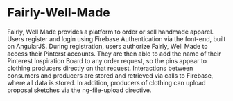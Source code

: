 # Fairly-Well-Made

Fairly, Well Made provides a platform to order or sell handmade apparel. Users register and login using Firebase Authentication via the font-end, built on AngularJS. During registration, users authorize Fairly, Well Made to access their Pinterst accounts. They are then able to add the name of their Pinterest Inspiration Board to any order request, so the pins appear to clothing producers directly on that request. Interactions between consumers and producers are stored and retrieved via calls to Firebase, where all data is stored. In addition, producers of clothing can upload proposal sketches via the ng-file-upload directive.
